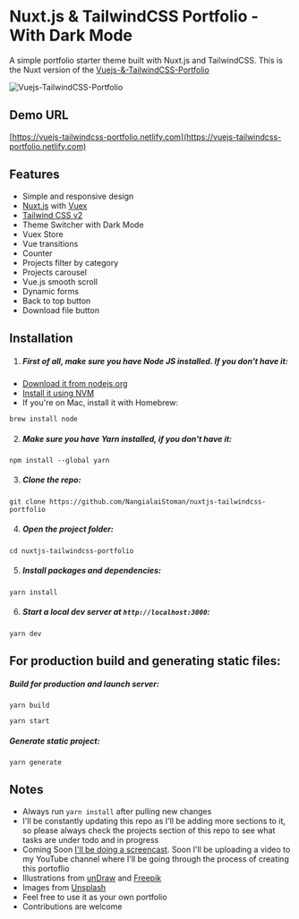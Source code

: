 # Nuxt.js & TailwindCSS Portfolio - With Dark Mode

A simple portfolio starter theme built with Nuxt.js and TailwindCSS. This is the Nuxt version of the [Vuejs-&-TailwindCSS-Portfolio](https://github.com/NangialaiStoman/vuejs-tailwindcss-portfolio)

![Vuejs-TailwindCSS-Portfolio](https://user-images.githubusercontent.com/16396664/137613185-4e94cf76-002b-4f7e-8d9b-f452c97cadf2.PNG)

## Demo URL

[https://vuejs-tailwindcss-portfolio.netlify.com](https://vuejs-tailwindcss-portfolio.netlify.com)

## Features

- Simple and responsive design
- [Nuxt.js](https://nuxtjs.org) with [Vuex](https://vuex.vuejs.org/)
- [Tailwind CSS v2](https://tailwindcss.com)
- Theme Switcher with Dark Mode
- Vuex Store
- Vue transitions
- Counter
- Projects filter by category
- Projects carousel
- Vue.js smooth scroll
- Dynamic forms
- Back to top button
- Download file button

## Installation

1. ##### First of all, make sure you have Node JS installed. If you don't have it:

- [Download it from nodejs.org](https://nodejs.org)
- [Install it using NVM ](https://github.com/nvm-sh/nvm)
- If you're on Mac, install it with Homebrew:

```
brew install node
```

2. ##### Make sure you have Yarn installed, if you don't have it:

```
npm install --global yarn
```

3. ##### Clone the repo:

```
git clone https://github.com/NangialaiStoman/nuxtjs-tailwindcss-portfolio
```

4. ##### Open the project folder:

```
cd nuxtjs-tailwindcss-portfolio
```

5. ##### Install packages and dependencies:

```
yarn install
```

6. ##### Start a local dev server at `http://localhost:3000`:

```
yarn dev
```

## For production build and generating static files:

##### Build for production and launch server:

```
yarn build
```

```
yarn start
```

##### Generate static project:

```
yarn generate
```

## Notes

- Always run `yarn install` after pulling new changes
- I'll be constantly updating this repo as I'll be adding more sections to it, so please always check the projects section of this repo to see what tasks are under todo and in progress
- Coming Soon [I'll be doing a screencast](https://www.youtube.com/c/StomanStudio). Soon I'll be uploading a video to my YouTube channel where I'll be going through the process of creating this portoflio
- Illustrations from [unDraw](https://undraw.co) and [Freepik](https://freepik.com)
- Images from [Unsplash](https://unsplash.com)
- Feel free to use it as your own portfolio
- Contributions are welcome
